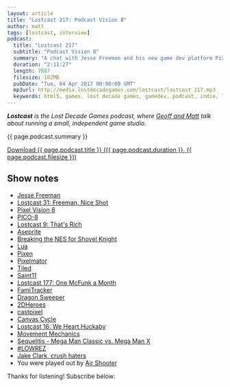 ```yaml
---
layout: article
title: "Lostcast 217: Podcast Vision 8"
author: matt
tags: [lostcast, interview]
podcast:
  title: "Lostcast 217"
  subtitle: "Podcast Vision 8"
  summary: "A chat with Jesse Freeman and his new game dev platform Pixel Vision 8, a new fantasy console."
  duration: "2:11:27"
  length: 7887
  filesize: 102MB
  pubDate: "Tue, 04 Apr 2017 00:00:00 GMT"
  mp3url: http://media.lostdecadegames.com/lostcast/lostcast_217.mp3
  keywords: html5, games, lost decade games, gamedev, podcast, indie, lostcast
---
```

_**Lostcast** is the Lost Decade Games podcast, where [Geoff and Matt](/about/) talk about running a small, independent game studio._

{{ page.podcast.summary }}

<a class="download-podcast" href="{{ page.podcast.mp3url }}">
	Download {{ page.podcast.title }} ({{ page.podcast.duration }}, {{ page.podcast.filesize }})
</a>

## Show notes

* [Jesse Freeman](http://jessefreeman.com/)
* [Lostcast 31: Freeman, Nice Shot](http://www.lostdecadegames.com/lostcast-31/)
* [Pixel Vision 8](https://pixelvision8.itch.io/game-creator)
* [PICO-8](http://www.lexaloffle.com/pico-8.php)
* [Lostcast 9: That's Rich](http://www.lostdecadegames.com/lostcast-episode-9-thats-rich/)
* [Aseprite](https://www.aseprite.org/)
* [Breaking the NES for Shovel Knight](http://www.gamasutra.com/blogs/DavidDAngelo/20140625/219383/Breaking_the_NES_for_Shovel_Knight.php)
* [Lua](https://www.lua.org/)
* [Pixen](https://pixenapp.com/)
* [Pixelmator](http://www.pixelmator.com/mac/)
* [Tiled](http://www.mapeditor.org/)
* [Saint11](https://www.patreon.com/saint11)
* [Lostcast 177: One McFunk a Month](http://www.lostdecadegames.com/lostcast-177/)
* [FamiTracker](http://www.famitracker.com/)
* [Dragon Sweeper](https://jessefreeman.itch.io/dragon-sweeper)
* [2DHeroes](https://twitter.com/2DHeroes)
* [castpixel](https://twitter.com/castpixel)
* [Canvas Cycle](http://www.effectgames.com/demos/canvascycle/)
* [Lostcast 16: We Heart Huckaby](http://www.lostdecadegames.com/lostcast-16-we-heart-huckaby/)
* [Movement Mechanics](http://troygilbert.com/deconstructing-zelda/movement-mechanics/)
* [Sequelitis - Mega Man Classic vs. Mega Man X](https://www.youtube.com/watch?v=8FpigqfcvlM)
* [#LOWREZ](https://itch.io/jam/lowrezjam2016)
* [Jake Clark, crush haters](http://jake-clark.tumblr.com/post/136056706502/crush-haters)
* You were played out by [Air Shooter](https://joshuamorse.bandcamp.com/track/air-shooter)

Thanks for listening! Subscribe below:
